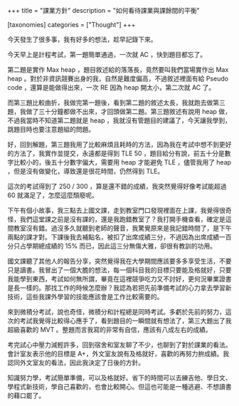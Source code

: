 +++
title = "課業方針"
description = "如何看待課業與課餘間的平衡"

[taxonomies]
categories = ["Thought"]
+++

今天發生了很多事，我有好多的想法，趁早記錄下來。

今天早上是計程考試，第一題簡單通過，一次就 AC ，快到題目都忘了。

第二題是實作 Max heap ，題目敘述給的落落長，竟然要叫我們當場實作出 Max heap 。對於非資訊競賽出身的我，自然是難度偏高，不過敘述裡面有給 Pseudo code ，還算是能做得出來，一次 RE 因為 heap 開太小，第二次就 AC 了。

而第三題比較曲折，我做完第一題後，看到第二題的敘述太長，我就跑去做第三題，我做了三十分鐘都做不出來，才回頭做第二題。第三題敘述有說用 heap 做，不過我當時不知道第二題就是 heap ，我就沒有管題目的建議了，今天讓我學到，跳題目時也要注意題組的問題。

好，回到解題，第三題我用了比較麻煩且耗時的方法，因為我在考試中想不到更好的方法了，我實作並提交，永遠都是得到 TLE 50 ，題目給分有說，前五十分是數字比較小的，後五十分數字偏大，需要用 heap 才能避免 TLE ，儘管我用了 heap ，但是沒有做變化，導致還是很花時間，仍然得到 TLE。

這次的考試得到了 250 / 300 ，算是還不錯的成績，我突然覺得好像考試能超過 60 就滿足了，怎麼這麼頹廢呢。

下午有個小故事，我三點去上國文課，走到教室門口發現裡面在上課，我覺得很奇怪，我們這堂課之前是沒有課的，還是我跑錯教室了？我打開手機查看，確定是這間教室沒有錯。過沒多久就聽到老師的聲音，我驚覺原來是我記錯時間了，是下午兩點的課才對。下課後我去補點名，被扣了出席成績三分，不過因為出席成績一百分只占學期總成績的 15% 而已，因此這三分無傷大雅，卻很有教訓的功用。

國文課聽了其他人的報告分享，突然覺得我在大學期間應該要多多享受生活，不要只是讀書。我冒出了一個大膽的想法，每一個科目我的目標只要能及格就好，只要我能學到東西，考試如何無所謂，畢竟在這裡競爭吃力又不討好，更何況畢業證書是長一樣的。那找工作的時候怎麼辦？我認為若把先前準備考試的心力拿去學習新技術，這些我課外學習的技能應該會是工作比較需要的。

來到微積分考試，說也奇怪，微積分和計程總是同時考試。多虧於先前的努力，這次的考試我覺得比較得心應手了，看到題目的一瞬間就有想法了，第三大題出了我超級喜歡的 MVT 。整題而言我寫的非常有自信，應該有八成左右的成績。

考完試心中壓力減輕許多，回到宿舍和室友聊了不少，也聊到了對於課業的看法。會計室友表示他的目標是 A+，外文室友說有及格就好，喜歡的再努力拚成績。我認同外文室友的看法，因此我決定了日後的方針。

知識努力學，考試簡單準備，可以及格就好。省下的時間可以去練吉他、學日文、學程式新技術，學自己喜歡的，也會比較開心。但這也可能是一種逃避、不想讀書的藉口罷了。
